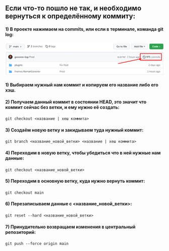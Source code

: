 ## Если что-то пошло не так, и необходимо вернуться к определённому коммиту:

#### 1) В проекте нажимаем на commits, или если в терминале, команда git log:
![img.png](../../assets/images/img.png)
#### 1) Выбираем нужный нам коммит и копируем его название либо его хэш.

#### 2) Получаем данный коммит в состоянии HEAD, это значит что коммит сейчас без ветки, и ему нужно её создать:
`git checkout <название | хеш коммита>`

#### 3) Создаём новую ветку и закидываем туда нужный коммит:
`git branch <название_новой_ветки> <название | хеш коммита>`

#### 4) Переходим в новую ветку, чтобы убедиться что в ней нужные нам данные:
`git checkout <название_новой_ветки>`

#### 5) Переходим в основную ветку, куда нужно вернуть коммит:
`git checkout main`

#### 6) Перезаписываем данные с <название_новой_ветки>:
`git reset --hard <название_новой_ветки>`

#### 7) Принудительно возвращаем изменения в центральный репозиторий:
`git push --force origin main`